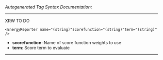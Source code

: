 _Autogenerated Tag Syntax Documentation:_

---
XRW TO DO

```
<EnergyReporter name="(string)"scorefunction="(string)"term="(string)" />
```

-   **scorefunction**: Name of score function weights to use
-   **term**: Score term to evaluate

---
